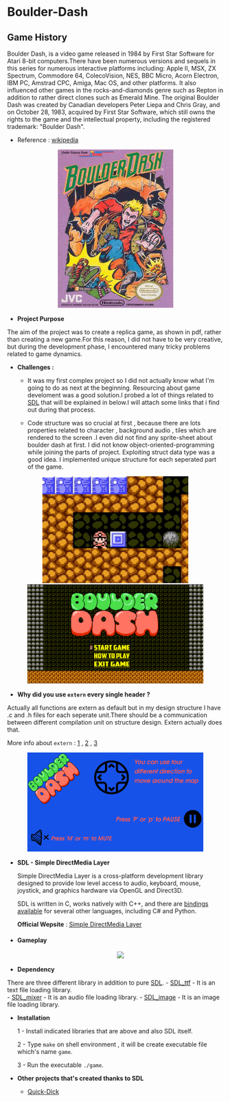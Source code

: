 # Boulder-Dash

## Game History

Boulder Dash, is a video game released in 1984 by First Star Software for Atari 8-bit computers.There have been numerous versions and sequels in this series for numerous interactive platforms including: Apple II, MSX, ZX Spectrum, Commodore 64, ColecoVision, NES, BBC Micro, Acorn Electron, IBM PC, Amstrad CPC, Amiga, Mac OS, and other platforms. It also influenced other games in the rocks-and-diamonds genre such as Repton in addition to rather direct clones such as Emerald Mine. The original Boulder Dash was created by Canadian developers Peter Liepa and Chris Gray, and on October 28, 1983, acquired by First Star Software, which still owns the rights to the game and the intellectual property, including the registered trademark: "Boulder Dash".
- Reference : [wikipedia](https://en.wikipedia.org/wiki/Boulder_Dash)

<center>

![](/README-media/Boulder_Dash_NES.jpg)

</center>

- **Project Purpose**

The aim of the project was to create a replica game, as shown in pdf, rather than creating a new game.For this reason, I did not have to be very creative, but during the development phase, I encountered many tricky problems related to game dynamics.

- **Challenges :**
  - It was my first complex project so I did not actually know what I'm going to do as next at the beginning. Resourcing about game develoment was a good solution.I  probed a lot of things related to [SDL](https://www.libsdl.org/)  that will be explained in below.I will attach some links that i find out during that process.

  - Code structure was so crucial at first , because there are lots properties related to character , background audio , tiles which are rendered to the screen .I even did not find any sprite-sheet about boulder dash at first. I did not know object-oriented-programming while joining the parts of project. Exploiting struct data type was a good idea. I implemented unique structure for each seperated part of the game.

<center>
    <img src="README-media/standing.gif" width="340">
    <img src="README-media/menu.png" width="410">
</center>

- **Why did you use ```extern``` every single header ?**

Actually all functions are extern as default but in my design structure I have .c and .h files for each seperate unit.There should be a communication between different compilation unit on structure design. Extern actually does that.

More info about ```extern``` : [1](https://jameshfisher.com/2017/08/28/c-extern-function/) , [2](https://www.tutorialspoint.com/extern-keyword-in-c) , [3](https://stackoverflow.com/questions/1041866/what-is-the-effect-of-extern-c-in-c)
<center>
    <img src="README-media/howToPlay.png" width="410">
</center>

- **SDL - Simple DirectMedia Layer**

    Simple DirectMedia Layer is a cross-platform development library designed to provide low level access to audio, keyboard, mouse, joystick, and graphics hardware via OpenGL and Direct3D.

    SDL is written in C, works natively with C++, and there are [bindings available](https://www.libsdl.org/languages.php) for several other languages, including C# and Python. 

    __Official Wepsite__ : [Simple DirectMedia Layer](https://www.libsdl.org/)

- #### Gameplay

    <center>
    <img src="README-media/gameplay.gif" width="850">
    </center>

- **Dependency**

There are three different library in addition to pure [SDL](https://www.libsdl.org/).
    - [SDL_ttf](https://www.libsdl.org/projects/SDL_ttf/)
      - It is an text file loading library.  
    - [SDL_mixer](https://www.libsdl.org/projects/SDL_mixer/)
      - It is an audio file loading library.
    - [SDL_image](https://www.libsdl.org/projects/SDL_image/)
      - It is an image file loading library.
  
- **Installation**
    
    1 - Install indicated libraries that are above and also SDL itself.
    
    2 - Type ```make``` on shell environment , it will be create executable file which's name ```game```.
    
    3 - Run the executable ```./game```.

- **Other projects that's created thanks to SDL**
   - [Quick-Dick](https://github.com/nevzatseferoglu/Quick-Dict)
